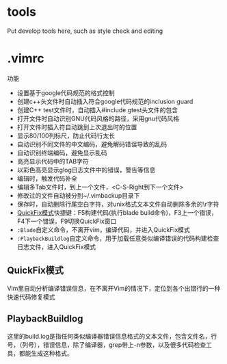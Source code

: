 tools
=====

Put develop tools here, such as style check and editing

# .vimrc
功能
* 设置基于google代码规范的格式控制
* 创建c++头文件时自动插入符合google代码规范的inclusion guard
* 创建C++ test文件时，自动插入#include gtest头文件的包含
* 打开文件时自动识别GNU代码风格的路径，采用gnu代码风格
* 打开文件时插入符自动跳到上次退出时的位置
* 显示80/100列标尺，防止代码行太长
* 自动识别不同文件的中文编码，避免解码错误导致的乱码
* 自动识别终端编码，避免显示乱码
* 高亮显示代码中的TAB字符
* 以彩色高亮显示glog日志文件中的错误，警告等信息
* 编辑时，<Ctrl-P>触发代码补全
* 编辑多Tab文件时，<C-S-Left>到上一个文件，<C-S-Right到下一个文件>
* 修改过的文件自动被分到~/.vimbackup目录下
* 保存时，自动删除行尾空白字符，对unix格式文本文件自动删除多余的\r字符
* [QuickFix模式](http://vimcdoc.sourceforge.net/doc/quickfix.html)快捷键：F5构建代码(执行blade build命令)，F3上一个错误，F4下一个错误，F9切换QuickFix窗口
* `:Blade`自定义命令，不离开vim，编译代码，并进入QuickFix模式
* `:PlaybackBuildlog`自定义命令，用于加载任意类似编译错误的代码构建检查日志文件，进入QuickFix模式

## QuickFix模式
Vim里自动分析编译错误信息，在不离开Vim的情况下，定位到各个出错行的一种快速代码修复模式

## PlaybackBuildlog
这里的build.log是指任何类似编译器错误信息格式的文本文件，包含文件名，行号，（列号），错误信息，除了编译器，grep带上-n参数，以及很多代码检查工具，都能生成这种格式。
